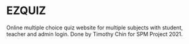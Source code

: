 # EZQUIZ
Online multiple choice quiz website for multiple subjects with student, teacher and admin login.
Done by Timothy Chin for SPM Project 2021.
